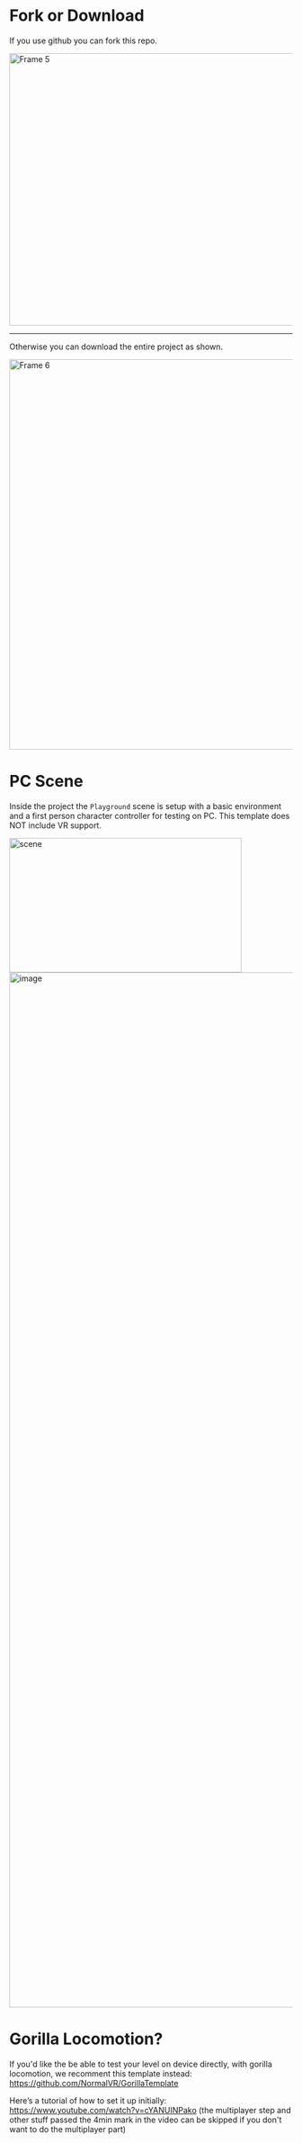 # Fork or Download
If you use github you can fork this repo.

<img width="2078" height="484" alt="Frame 5" src="https://github.com/user-attachments/assets/e4f581d1-bf7d-4456-9059-5f1f878cef2a" />

---

Otherwise you can download the entire project as shown.

<img width="1927" height="694" alt="Frame 6" src="https://github.com/user-attachments/assets/78fc582d-1177-4216-8d5b-d9c05a5494b8" />

# PC Scene
Inside the project the `Playground` scene is setup with a basic environment and a first person character controller for testing on PC. This template does NOT include VR support.

<img width="413" height="239" alt="scene" src="https://github.com/user-attachments/assets/910434cb-32fd-42a5-a69b-72e229a6d82a" />

<img width="2735" height="1840" alt="image" src="https://github.com/user-attachments/assets/776f1ea3-5848-4dd1-a376-f00a876b5d5c" />


# Gorilla Locomotion? 

If you'd like the be able to test your level on device directly, with gorilla locomotion, we recomment this template instead: https://github.com/NormalVR/GorillaTemplate

Here’s a tutorial of how to set it up initially: https://www.youtube.com/watch?v=cYANUINPako (the multiplayer step and other stuff passed the 4min mark in the video can be skipped if you don't want to do the multiplayer part)
